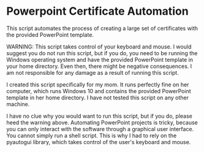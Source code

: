 # Powerpoint Certificate Automation

This script automates the process of creating a large set of certificates with the provided PowerPoint template.

WARNING: This script takes control of your keyboard and mouse. I would suggest you do not run this script, but if you do, you
need to be running the Windows operating system and have the provided PowerPoint template in your home directory. Even then, there
might be negative consequences. I am not responsible for any damage as a result of running this script.

I created this script specifically for my mom. It runs perfectly fine on her computer, which runs Windows 10 and contains the provided PowerPoint template
in her home directory. I have not tested this script on any other machine.

I have no clue why you would want to run this script, but if you do, please heed the warning above. Automating PowerPoint projects is
tricky, because you can only interact with the software through a graphical user interface. You cannot simply run a shell script. 
This is why I had to rely on the pyautogui library, which takes control of the user's keyboard and mouse.
